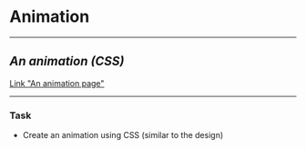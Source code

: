 # Animation
---
## _An animation (CSS)_

[Link "An animation page"](https://anastasiash29.github.io/animation/)

---

### Task
- Create an animation using CSS (similar to the design)
